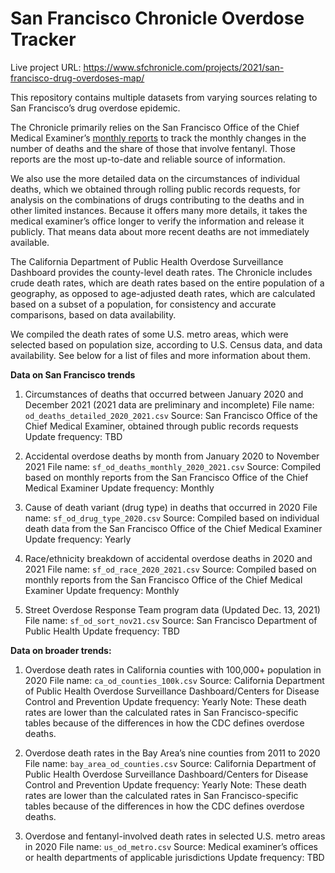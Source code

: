 # San Francisco Chronicle Overdose Tracker

Live project URL: https://www.sfchronicle.com/projects/2021/san-francisco-drug-overdoses-map/

This repository contains multiple datasets from varying sources relating to San Francisco’s drug overdose epidemic.

The Chronicle primarily relies on the San Francisco Office of the Chief Medical Examiner’s [monthly reports](https://sf.gov/resource/2020/ocme-accidental-overdose-reports) to track the monthly changes in the number of deaths and the share of those that involve fentanyl. Those reports are the most up-to-date and reliable source of information.

We also use the more detailed data on the circumstances of individual deaths, which we obtained through rolling public records requests, for analysis on the combinations of drugs contributing to the deaths and in other limited instances. Because it offers many more details, it takes the medical examiner’s office longer to verify the information and release it publicly. That means data about more recent deaths are not immediately available.

The California Department of Public Health Overdose Surveillance Dashboard provides the county-level death rates. The Chronicle includes crude death rates, which are death rates based on the entire population of a geography, as opposed to age-adjusted death rates, which are calculated based on a subset of a population, for consistency and accurate comparisons, based on data availability.

We compiled the death rates of some U.S. metro areas, which were selected based on population size, according to U.S. Census data, and data availability. See below for a list of files and more information about them.


**Data on San Francisco trends**

1. Circumstances of deaths that occurred between January 2020 and December 2021 (2021 data are preliminary and incomplete)
File name: `od_deaths_detailed_2020_2021.csv`
Source: San Francisco Office of the Chief Medical Examiner, obtained through public records requests
Update frequency: TBD

2. Accidental overdose deaths by month from January 2020 to November 2021
File name: `sf_od_deaths_monthly_2020_2021.csv`
Source: Compiled based on monthly reports from the San Francisco Office of the Chief Medical Examiner
Update frequency: Monthly

3. Cause of death variant (drug type) in deaths that occurred in 2020
File name: `sf_od_drug_type_2020.csv`
Source: Compiled based on individual death data from the San Francisco Office of the Chief Medical Examiner
Update frequency: Yearly

4. Race/ethnicity breakdown of accidental overdose deaths in 2020 and 2021
File name: `sf_od_race_2020_2021.csv`
Source: Compiled based on monthly reports from the San Francisco Office of the Chief Medical Examiner
Update frequency: Monthly

5. Street Overdose Response Team program data (Updated Dec. 13, 2021)
File name: `sf_od_sort_nov21.csv`
Source: San Francisco Department of Public Health
Update frequency: TBD

**Data on broader trends:**

1. Overdose death rates in California counties with 100,000+ population in 2020
File name: `ca_od_counties_100k.csv`
Source: California Department of Public Health Overdose Surveillance Dashboard/Centers for Disease Control and Prevention
Update frequency: Yearly
Note: These death rates are lower than the calculated rates in San Francisco-specific tables because of the differences in how the CDC defines overdose deaths.

2. Overdose death rates in the Bay Area’s nine counties from 2011 to 2020
File name: `bay_area_od_counties.csv`
Source: California Department of Public Health Overdose Surveillance Dashboard/Centers for Disease Control and Prevention
Update frequency: Yearly
Note: These death rates are lower than the calculated rates in San Francisco-specific tables because of the differences in how the CDC defines overdose deaths.

3. Overdose and fentanyl-involved death rates in selected U.S. metro areas in 2020
File name: `us_od_metro.csv`
Source: Medical examiner’s offices or health departments of applicable jurisdictions
Update frequency: TBD
